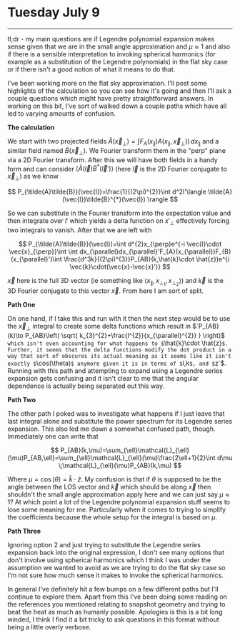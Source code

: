 # Tuesday July 9
---
tl;dr - my main questions are if Legendre polynomial expansion makes sense given that we are in the small angle approximation and $\mu \approx 1$ and also if there is a sensible interpretation to invoking spherical harmonics (for example as a substitution of the Legendre polynomials) in the flat sky case or if there isn't a good notion of what it means to do that.

I've been working more on the flat sky approximation. I'll post some highlights of the calculation so you can see how it's going and then I'll ask a couple questions which might have pretty straightforward answers. In working on this bit, I've sort of walked down a couple paths which have all led to varying amounts of confusion.

**The calculation**

We start with two projected fields $`\tilde{A}(\vec{x}_{\perp})=\int F_{A}(x_{\parallel})A(x_{\parallel},\vec{x}_{\perp})) \, dx_{\parallel}`$ and a similar field named $`\tilde{B}(\vec{x}_{\perp})`$. We Fourier transform them in the "perp" plane via a 2D Fourier transform. After this we will have both fields in a handy form and can consider $`\langle \tilde{A}(\vec{l})\tilde{B}^{*}(\vec{l}') \rangle`$ (here $`\vec{l}`$ is the 2D Fourier conjugate to $`\vec{x}_{\perp}`$) as we know

$$
P_{\tilde{A}\tilde{B}}(\vec{l})=\frac{1}{(2\pi)^{2}}\int d^2l'\langle \tilde{A}(\vec{l})\tilde{B}^{*}(\vec{l}) \rangle  
$$

So we can substitute in the Fourier transform into the expectation value and then integrate over $`l'`$ which yields a delta function on $`x'_{\perp}`$ effectively forcing two integrals to vanish. After that we are left with

$$
P_{\tilde{A}\tilde{B}}(\vec{l})=\int d^{2}x_{\perp}e^{-i \vec{l}\cdot \vec{x}_{\perp}}\int \int dx_{\parallel}dx_{\parallel}'F_{A}(x_{\parallel})F_{B}(x_{\parallel}')\int \frac{d^3k}{(2\pi)^{3}}P_{AB}(k,\hat{k}\cdot \hat{z})e^{i \vec{k}\cdot(\vec{x}-\vec{x}')} 
$$

$`\vec{x}`$ here is the full 3D vector (ie something like $`\langle x_{\parallel},x_{\perp_{1}},x_{\perp_{2}} \rangle`$) and $`\vec{k}`$ is the 3D Fourier conjugate to this vector $`\vec{x}`$. From here I am sort of split.

**Path One**

On one hand, if I take this and run with it then the next step would be to use the $`\vec{x}_{\perp}`$ integral to create some delta functions which result in $`P_{AB}(k)\to P_{AB}\left( \sqrt{ k_{3}^{2}+\frac{l^{2}}{x_{\parallel}^{2}} } \right)$` which isn't even accounting for what happens to $`\hat{k}\cdot \hat{z}`$. Further, it seems that the delta functions modify the dot product in a way that sort of obscures its actual meaning as it seems like it isn't exactly $`\cos(\theta)`$ anymore given it is in terms of $`l,k`$, and $`z`$. Running with this path and attempting to expand using a Legendre series expansion gets confusing and it isn't clear to me that the angular dependence is actually being separated out this way.

**Path Two**

The other path I poked was to investigate what happens if I just leave that last integral alone and substitute the power spectrum for its Legendre series expansion. This also led me down a somewhat confused path, though. Immediately one can write that 

$$
P_{AB}(k,\mu)=\sum_{\ell}\mathcal{L}_{\ell}(\mu)P_{AB,\ell}=\sum_{\ell}\mathcal{L}_{\ell}(\mu)\frac{2\ell+1}{2}\int d\mu \;\mathcal{L}_{\ell}(\mu)P_{AB}(k,\mu) 
$$

Where $`\mu=\cos(\theta)=\hat{k}\cdot \hat{z}`$.  My confusion is that if $`\theta`$ is supposed to be the angle between the LOS vector and $`\vec{k}`$ which should be along $`\vec{x}`$ then shouldn't the small angle approximation apply here and we can just say $`\mu \approx 1`$? At which point a lot of the Legendre polynomial expansion stuff seems to lose some meaning for me. Particularly when it comes to trying to simplify the coefficients because the whole setup for the integral is based on $`\mu`$.

**Path Three**

Ignoring option 2 and just trying to substitute the Legendre series expansion back into the original expression, I don't see many options that don't involve using spherical harmonics which I think I was under the assumption we wanted to avoid as we are trying to do the flat sky case so I'm not sure how much sense it makes to invoke the spherical harmonics.

In general I've definitely hit a few bumps on a few different paths but I'll continue to explore them. Apart from this I've been doing some reading on the references you mentioned relating to snapshot geometry and trying to beat the heat as much as humanly possible. Apologies is this is a bit long winded, I think I find it a bit tricky to ask questions in this format without being a little overly verbose.

